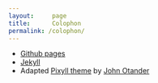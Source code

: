 ```yaml
---
layout:     page
title:      Colophon
permalink: /colophon/
---
```


* [Github pages](https://pages.github.com)
* [Jekyll](http://jekyllrb.com/)
* Adapted [Pixyll theme](https://github.com/johnotander/pixyll.git) by [John Otander](http://johnotander.com)